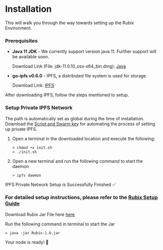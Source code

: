 # Installation

This will walk you through the way towards setting up the Rubix Environment.

### Prerequisites

-   **Java 11 JDK** - We currently support version java 11. Further support will be available soon.

    Download Link (File: jdk-11.0.10_osx-x64_bin.dmg): [Java](https://www.oracle.com/in/java/technologies/javase/jdk11-archive-downloads.html#license-lightbox)
    
-   **go-ipfs v0.6.0** - IPFS, a distributed file system is used for storage.

    Download Link: [IPFS](https://dist.ipfs.io/go-ipfs/v0.6.0/go-ipfs_v0.6.0_darwin-amd64.tar.gz)
    
After downloading IPFS, follow the steps mentioned to setup.

### Setup Private IPFS Network 
The path is automatically set as global during the time of installation.
Download the [Script and Swarm key](https://github.com/rubixchain/rubixsetup/raw/main/Mac-SetupScript.zip) for automating the process of setting up private IPFS.

1. Open a terminal in the downloaded location and execute the following:
	```
	> chmod +x init.sh
	> ./init.sh
	```
2.  Open a new terminal and run the following command to start the daemon
	```
	> ipfs daemon
	```

IPFS Private Network Setup is Successfully Finished ✅

### For detailed setup instructions, please refer to the [Rubix Setup Guide](https://github.com/rubixchain/rubixnetwork/raw/master/Instructions%20on%20installing%20Rubix%20on%20Cloud%20VM.pdf)
      
Download Rubix Jar File here [here](https://github.com/rubixchain/rubixnetwork/raw/master/Rubix-1.6.jar)

Run the following command in terminal to start the Jar
```
> java -jar Rubix-1.6.jar
```

Your node is ready! 🚀
